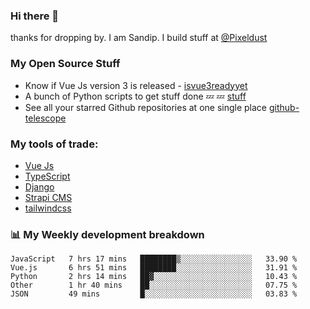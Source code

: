 ### Hi there 👋

thanks for dropping by.
I am Sandip. I build stuff at [@Pixeldust](github.com/pixeldust-in/)

###  **My Open Source Stuff**

 - Know if Vue Js version 3 is released -  [isvue3readyyet](https://github.com/sandiprb/isvue3readyyet)
 - A bunch of Python scripts to get stuff done 💤 💤 [stuff](https://github.com/sandiprb/stuff)
 - See all your starred Github repositories at one single place [github-telescope](https://github.com/sandiprb/github-telescope)



###  **My tools of trade:**
 - [Vue Js](https://github.com/vuejs/vue/)
 - [TypeScript](https://github.com/microsoft/TypeScript)
 - [Django](github.com/django/django)
 - [Strapi CMS](github.com/strapi/strapi)
 - [tailwindcss](https://github.com/tailwindlabs/tailwindcss)


###  📊 **My Weekly development breakdown**
<!--START_SECTION:waka-->
```text
JavaScript   7 hrs 17 mins   ████████▒░░░░░░░░░░░░░░░░   33.90 % 
Vue.js       6 hrs 51 mins   ████████░░░░░░░░░░░░░░░░░   31.91 % 
Python       2 hrs 14 mins   ██▓░░░░░░░░░░░░░░░░░░░░░░   10.43 % 
Other        1 hr 40 mins    ██░░░░░░░░░░░░░░░░░░░░░░░   07.75 % 
JSON         49 mins         █░░░░░░░░░░░░░░░░░░░░░░░░   03.83 % 
```
<!--END_SECTION:waka-->
